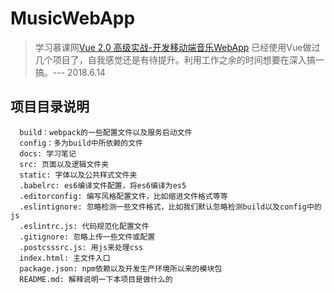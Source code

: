 # MusicWebApp

> 学习慕课网[Vue 2.0 高级实战-开发移动端音乐WebApp](https://coding.imooc.com/class/107.html)
> 已经使用Vue做过几个项目了，自我感觉还是有待提升。利用工作之余的时间想要在深入搞一搞。--- 2018.6.14

## 项目目录说明

```text
  build：webpack的一些配置文件以及服务启动文件
  config：多为build中所依赖的文件
  docs: 学习笔记
  src: 页面以及逻辑文件夹
  static: 字体以及公共样式文件夹
  .babelrc: es6编译文件配置，将es6编译为es5
  .editorconfig: 编写风格配置文件，比如缩进文件格式等等
  .eslintignore: 忽略检测一些文件格式，比如我们默认忽略检测build以及config中的js
  .eslintrc.js: 代码规范化配置文件
  .gitignore: 忽略上传一些文件或配置
  .postcsssrc.js: 用js来处理css
  index.html: 主文件入口
  package.json: npm依赖以及开发生产环境所以来的模块包
  README.md: 解释说明一下本项目是做什么的
```
